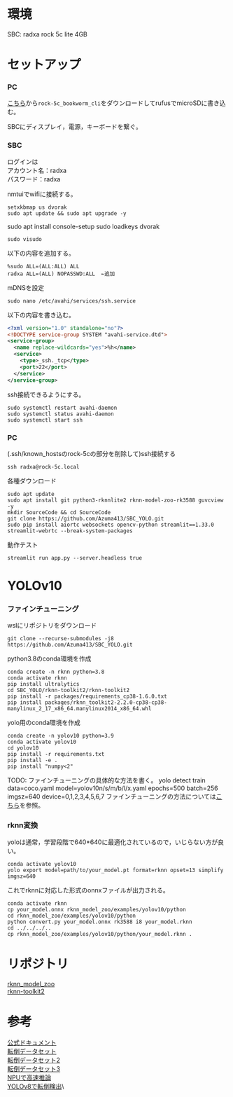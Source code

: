 # 環境
SBC: radxa rock 5c lite 4GB
# セットアップ
### PC
[こちら](https://github.com/radxa-build/rock-5c/releases/)から`rock-5c_bookworm_cli`をダウンロードしてrufusでmicroSDに書き込む。

SBCにディスプレイ，電源，キーボードを繋ぐ。
### SBC
ログインは\
アカウント名：radxa\
パスワード：radxa

nmtuiでwifiに接続する。
```
setxkbmap us dvorak
sudo apt update && sudo apt upgrade -y
``` 
sudo apt install console-setup
sudo loadkeys dvorak
```
sudo visudo
```
以下の内容を追加する。
```
%sudo ALL=(ALL:ALL) ALL
radxa ALL=(ALL) NOPASSWD:ALL  ←追加
```
mDNSを設定
```
sudo nano /etc/avahi/services/ssh.service
```
以下の内容を書き込む。
```xml
<?xml version="1.0" standalone="no"?>
<!DOCTYPE service-group SYSTEM "avahi-service.dtd">
<service-group>
  <name replace-wildcards="yes">%h</name>
  <service>
    <type>_ssh._tcp</type>
    <port>22</port>
  </service>
</service-group>
```
ssh接続できるようにする。
```
sudo systemctl restart avahi-daemon
sudo systemctl status avahi-daemon
sudo systemctl start ssh
```
### PC
(.ssh/known_hostsのrock-5cの部分を削除して)ssh接続する
```
ssh radxa@rock-5c.local
```
各種ダウンロード
```
sudo apt update
sudo apt install git python3-rknnlite2 rknn-model-zoo-rk3588 guvcview -y
mkdir SourceCode && cd SourceCode
git clone https://github.com/Azuma413/SBC_YOLO.git
sudo pip install aiortc websockets opencv-python streamlit==1.33.0 streamlit-webrtc --break-system-packages
```
動作テスト
```
streamlit run app.py --server.headless true
```
# YOLOv10
### ファインチューニング
wslにリポジトリをダウンロード
```
git clone --recurse-submodules -j8 https://github.com/Azuma413/SBC_YOLO.git
```
python3.8のconda環境を作成
```
conda create -n rknn python=3.8
conda activate rknn
pip install ultralytics
cd SBC_YOLO/rknn-toolkit2/rknn-toolkit2
pip install -r packages/requirements_cp38-1.6.0.txt
pip install packages/rknn_toolkit2-2.2.0-cp38-cp38-manylinux_2_17_x86_64.manylinux2014_x86_64.whl
```
yolo用のconda環境を作成
```
conda create -n yolov10 python=3.9
conda activate yolov10
cd yolov10
pip install -r requirements.txt
pip install -e .
pip install "numpy<2"
```

TODO: ファインチューニングの具体的な方法を書く。
yolo detect train data=coco.yaml model=yolov10n/s/m/b/l/x.yaml epochs=500 batch=256 imgsz=640 device=0,1,2,3,4,5,6,7
ファインチューニングの方法については[こちら](https://qiita.com/hirekatsu0523/items/f2f0e1a0f8a9ea92d913)を参照。

### rknn変換
yoloは通常，学習段階で640*640に最適化されているので，いじらない方が良い。
```
conda activate yolov10
yolo export model=path/to/your_model.pt format=rknn opset=13 simplify imgsz=640
```
これでrknnに対応した形式のonnxファイルが出力される。
```
conda activate rknn
cp your_model.onnx rknn_model_zoo/examples/yolov10/python
cd rknn_model_zoo/examples/yolov10/python
python convert.py your_model.onnx rk3588 i8 your_model.rknn
cd ../../../..
cp rknn_model_zoo/examples/yolov10/python/your_model.rknn .
```


# リポジトリ
[rknn_model_zoo](https://github.com/airockchip/rknn_model_zoo)\
[rknn-toolkit2](https://github.com/airockchip/rknn-toolkit2)

# 参考
[公式ドキュメント](https://developer.d-robotics.cc/rdk_doc/en/Basic_Development)\
[転倒データセット](https://ieeexplore.ieee.org/document/9171857/algorithms?tabFilter=dataset#algorithms)\
[転倒データセット2](https://universe.roboflow.com/hero-d6kgf/yolov5-fall-detection)\
[転倒データセット3](https://www.perplexity.ai/search/zhuan-dao-jian-zhi-shou-fa-tot-YMOwBnkGTA69gU3SQhbZMw)\
[NPUで高速推論](https://qiita.com/ysuito/items/a0d3201581f9057c973b#npu%E3%81%A8%E3%81%AF)\
[YOLOv8で転倒検出](https://github.com/pahaht/YOLOv8-Fall-detection)\